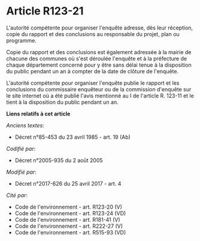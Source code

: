 # Article R123-21

L'autorité compétente pour organiser l'enquête adresse, dès leur réception, copie du rapport et des conclusions au
responsable du projet, plan ou programme.

Copie du rapport et des conclusions est également adressée à la mairie de chacune des communes où s'est déroulée l'enquête et
à la préfecture de chaque département concerné pour y être sans délai tenue à la disposition du public pendant un an à
compter de la date de clôture de l'enquête.

L'autorité compétente pour organiser l'enquête publie le rapport et les conclusions du commissaire enquêteur ou de la
commission d'enquête sur le site internet où a été publié l'avis mentionné au I de l'article R. 123-11 et le tient à la
disposition du public pendant un an.

**Liens relatifs à cet article**

_Anciens textes_:

  - Décret n°85-453 du 23 avril 1985 - art. 19 (Ab)

_Codifié par_:

  - Décret n°2005-935 du 2 août 2005

_Modifié par_:

  - Décret n°2017-626 du 25 avril 2017 - art. 4

_Cité par_:

  - Code de l'environnement - art. R123-20 (V)
  - Code de l'environnement - art. R123-24 (VD)
  - Code de l'environnement - art. R181-41 (V)
  - Code de l'environnement - art. R222-27 (V)
  - Code de l'environnement - art. R515-93 (VD)
